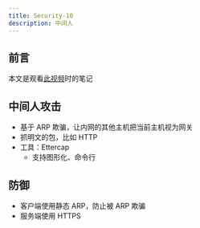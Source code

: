 ```yaml
---
title: Security-10
description: 中间人
---
```


## 前言

本文是观看[此视频](https://www.bilibili.com/video/BV1g4411Y7Y4/)时的笔记

## 中间人攻击

- 基于 ARP 欺骗，让内网的其他主机把当前主机视为网关
- 抓明文的包，比如 HTTP
- 工具：Ettercap
  - 支持图形化、命令行

## 防御

- 客户端使用静态 ARP，防止被 ARP 欺骗
- 服务端使用 HTTPS
